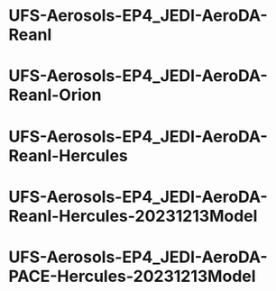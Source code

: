 # UFS-Aerosols-EP4_JEDI-AeroDA-Reanl
# UFS-Aerosols-EP4_JEDI-AeroDA-Reanl-Orion
# UFS-Aerosols-EP4_JEDI-AeroDA-Reanl-Hercules
# UFS-Aerosols-EP4_JEDI-AeroDA-Reanl-Hercules-20231213Model
# UFS-Aerosols-EP4_JEDI-AeroDA-PACE-Hercules-20231213Model
